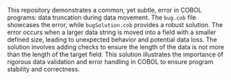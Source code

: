 This repository demonstrates a common, yet subtle, error in COBOL programs: data truncation during data movement. The `bug.cob` file showcases the error, while `bugSolution.cob` provides a robust solution.  The error occurs when a larger data string is moved into a field with a smaller defined size, leading to unexpected behavior and potential data loss. The solution involves adding checks to ensure the length of the data is not more than the length of the target field. This solution illustrates the importance of rigorous data validation and error handling in COBOL to ensure program stability and correctness.